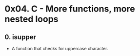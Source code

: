 # 0x04. C - More functions, more nested loops
## 0. isupper
* A function that checks for uppercase character.
